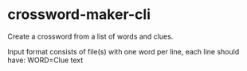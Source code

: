 # crossword-maker-cli

Create a crossword from a list of words and clues.

Input format consists of file(s) with one word per line, each line should have:
WORD=Clue text
